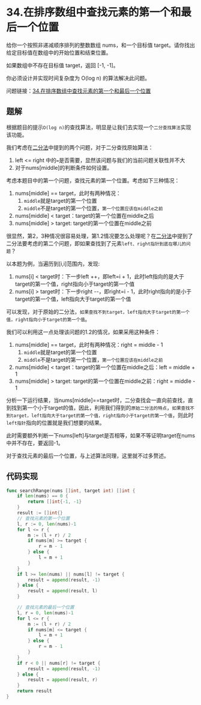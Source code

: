 # 34.在排序数组中查找元素的第一个和最后一个位置

给你一个按照非递减顺序排列的整数数组 nums，和一个目标值 target。请你找出给定目标值在数组中的开始位置和结束位置。

如果数组中不存在目标值 target，返回 [-1, -1]。

你必须设计并实现时间复杂度为 O(log n) 的算法解决此问题。

问题链接：[34.在排序数组中查找元素的第一个和最后一个位置](https://leetcode.cn/problems/find-first-and-last-position-of-element-in-sorted-array/)

## 题解

根据题目的提示`O(log n)`的查找算法，明显是让我们去实现一个`二分查找算法`实现该功能。

我们考虑在[二分法](../../Catalog.md)中提到的两个问题，对于二分查找原始算法：

1. left <= right 中的`=`是否需要，显然该问题与我们的当前问题关联性并不大
2. 对于nums[middle]的判断条件如何设置。

考虑本题目中的第一个问题，查找元素的第一个位置。考虑如下三种情况：

1. nums[middle] == target，此时有两种情况：
   1. `middle`就是target的第一个位置
   2. `middle`不是target的第一个位置，`第一个位置应该在middle之前`
2. nums[middle] < target：target的第一个位置在middle之后
3. nums[middle] > target: target的第一个位置在middle之前

很显然，第2，3种情况很容易处理，第1.2情况要怎么处理呢？在[二分法](../../Catalog.md)中提到了二分法要考虑的第二个问题，即如果查找到了元素`left、right指针到底在哪儿的问题`？

以本题为例，当遍历到[i,i]范围内，发现:
1. nums[i] < target时：下一步left ++，即left=i + 1，此时left指向的是大于target的第一个值，right指向小于target的第一个值
2. nums[i] > target时：下一步right --，即right=i - 1，此时right指向的是小于target的第一个值，left指向大于target的第一个值

可以发现，对于原始的二分法，`如果查找不到target，left指向大于target的第一个值，right指向小于target的第一个值`。

我们可以利用这一点处理该问题的1.2的情况，如果采用这种条件：

1. nums[middle] == target，此时有两种情况：right = middle - 1
   1. `middle`就是target的第一个位置
   2. `middle`不是target的第一个位置，`第一个位置应该在middle之前`
2. nums[middle] < target：target的第一个位置在middle之后：left = middle + 1
3. nums[middle] > target: target的第一个位置在middle之前：right = middle - 1

分析一下运行结果，当nums[middle]==target时，二分查找会一直向前查找，直到找到第一个小于target的值，因此，利用我们得到的`原始二分法的特点`，`如果查找不到target，left指向大于target的第一个值，right指向小于target的第一个值`，则此时`left指针`指向的位置就是我们想要的结果。

此时需要额外判断一下nums[left]与target是否相等，如果不等证明target在nums中并不存在，要返回-1。

对于查找元素的最后一个位置，与上述算法同理，这里就不过多赘述。

## 代码实现

```go
func searchRange(nums []int, target int) []int {
	if len(nums) == 0 {
		return []int{-1, -1}
	}
	result := []int{}
	// 查找元素的第一个位置
	l, r := 0, len(nums)-1
	for l <= r {
		m := (l + r) / 2
		if nums[m] >= target {
			r = m - 1
		} else {
			l = m + 1
		}
	}
	if l >= len(nums) || nums[l] != target {
		result = append(result, -1)
	} else {
		result = append(result, l)
	}

	// 查找元素的最后一个位置
	l, r = 0, len(nums)-1
	for l <= r {
		m := (l + r) / 2
		if nums[m] <= target {
			l = m + 1
		} else {
			r = m - 1
		}
	}
	if r < 0 || nums[r] != target {
		result = append(result, -1)
	} else {
		result = append(result, r)
	}
	return result
}
```